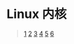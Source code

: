  # Linux 内核



> [1](https://www.ibm.com/developerworks/cn/linux/l-linux-kernel/)
> [2](https://xinqiu.gitbooks.io/linux-insides-cn/content/SyncPrim/)
> [3](https://www.kernel.org/)
> [4](https://www.bilibili.com/video/av64407259/)
> [5](http://www.cppblog.com/jake1036/archive/2010/10/09/127731.html?opt=admin)
> [6](http://www.360doc.com/content/19/1103/16/36367108_870849346.shtml)
